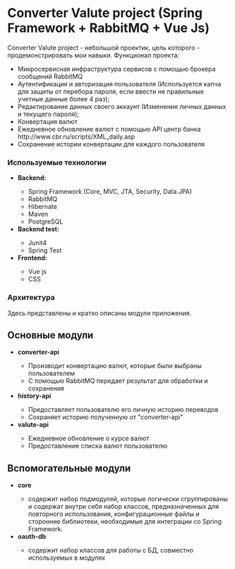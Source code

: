 <h1> Converter Valute project (Spring Framework + RabbitMQ + Vue Js)</h1>
<p> Converter Valute project - небольшой проектик, цель которого - продемонстрировать мои навыки. Функционал проекта:</p>
 <ul>
    <li> Микросервисная инфраструктура сервисов с помощью брокера сообщений RabbitMQ</li>
    <li> Аутентификация и авторизация пользователя (Используется капча для защиты от перебора пароля, если ввести не правильные учетные данные более 4 раз);</li>
    <li>Редактирование данных своего аккаунт (Изменение личных данных и текущего пароля);</li>
    <li>Конвертация валют</li>
    <li> Ежедневное обновление валют с помощью API центр банка  http://www.cbr.ru/scripts/XML_daily.asp</li>
    <li>Сохранение истории конвертации для каждого пользователя </li>
 </ul>
 
 
 <h3> Используемые технологии</h3>
 <ul>
    <li><b>Backend:</b></li>
    <ul>
        <li>Spring Framework (Core, MVC, JTA, Security, Data JPA)</li>
        <li>RabbitMQ</li>
        <li>Hibernate</li>
        <li>Maven</li>
        <li>PostgreSQL</li>
    </ul>
    <li><b>Backend test:</b></li>
    <ul>
        <li>Junit4</li>
        <li>Spring Test</li>
    </ul>
    <li><b>Frontend:</b></li>
    <ul>
        <li>Vue js</li>
        <li>CSS</li>
    </ul>
 </ul>
 <h3> Архитектура</h3>
  <p>Здесь представлены и кратко описаны модули приложения.</p>
  <h2>Основные модули</h2>
  <ul>
    <li><b>converter-api</b></li>
    <ul>
        <li>Производит конвертацию валют, которые были выбраны пользователем</li>
        <li>С помощью RabbitMQ передает результат для обработки и сохранения</li>
    </ul>
           <li><b>history-api</b></li>
        <ul>
        <li>Предоставляет пользователю его личную историю переводов</li>
        <li>Сохраняет историю полученную от "converter-api" </li>
        </ul>
        <li><b>valute-api</b></li>
        <ul>
        <li>Ежедневное обновление о курсе валют</li>
        <li>Предоставление списка валют пользователю</li>
        </ul>    
    </ul>
  </ul> 
  <h2>Вспомогательные модули</h2>
  <ul>
    <li><b>core</b></li>
    <ul>
    <li> содержит набор подмодулей, которые логически сгруппированы и содержат внутри себя набор классов, предназначенных для повторного использования, конфигурационные файлы и сторонние библиотеки, необходимые для интеграции со Spring Framework.</li>
    </ul>
    <li><b>oauth-db</b></li>
    <ul>
    <li>содержит набор классов для работы с БД, совместно используемых в модулях </li>
    </ul>
  </ul> 
